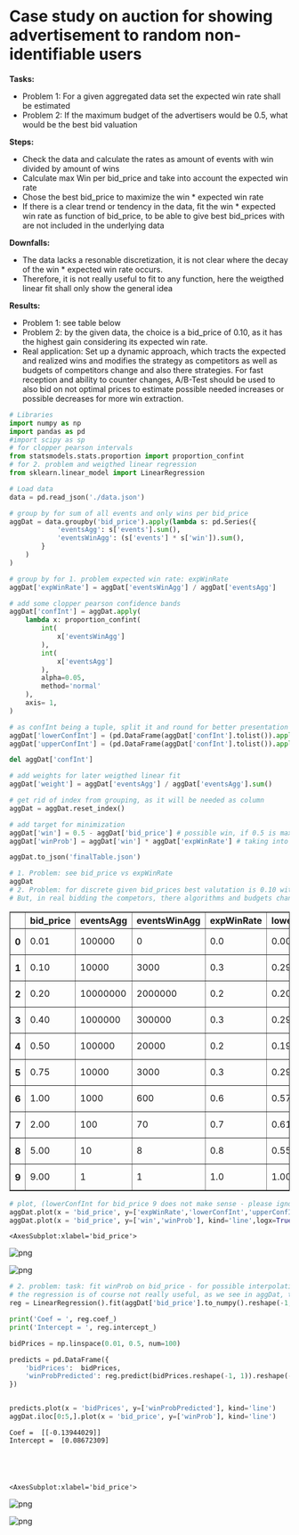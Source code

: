 # Case study on auction for showing advertisement to random non-identifiable users

**Tasks:**
- Problem 1: For a given aggregated data set the expected win rate shall be estimated
- Problem 2: If the maximum budget of the advertisers would be 0.5, what would be the best bid valuation
    
**Steps:**
- Check the data and calculate the rates as amount of events with win divided by amount of wins
- Calculate max Win per bid_price and take into account the expected win rate
- Chose the best bid_price to maximize the win * expected win rate
- If there is a clear trend or tendency in the data, fit the win * expected win rate as function of bid_price, to be able to give best bid_prices with are not included in the underlying data

**Downfalls:**
- The data lacks a resonable discretization, it is not clear where the decay of the win * expected win rate occurs.
- Therefore, it is not really useful to fit to any function, here the weigthed linear fit shall only show the general idea

**Results:**
- Problem 1: see table below
- Problem 2: by the given data, the choice is a bid_price of 0.10, as it has the highest gain considering its expected win rate.
- Real application: Set up a dynamic approach, which tracts the expected and realized wins and modifies the strategy as competitors as well as budgets of competitors change and also there strategies. For fast reception and ability to counter changes, A/B-Test should be used to also bid on not optimal prices to estimate possible needed increases or possible decreases for more win extraction.


```python
# Libraries
import numpy as np
import pandas as pd
#import scipy as sp
# for clopper pearson intervals
from statsmodels.stats.proportion import proportion_confint
# for 2. problem and weigthed linear regression
from sklearn.linear_model import LinearRegression

```


```python
# Load data
data = pd.read_json('./data.json')
```


```python
# group by for sum of all events and only wins per bid_price
aggDat = data.groupby('bid_price').apply(lambda s: pd.Series({
            'eventsAgg': s['events'].sum(),
            'eventsWinAgg': (s['events'] * s['win']).sum(),
        }
    )   
)

# group by for 1. problem expected win rate: expWinRate
aggDat['expWinRate'] = aggDat['eventsWinAgg'] / aggDat['eventsAgg']

# add some clopper pearson confidence bands
aggDat['confInt'] = aggDat.apply(
    lambda x: proportion_confint(
        int(
            x['eventsWinAgg']
        ),
        int(
            x['eventsAgg']
        ),
        alpha=0.05,
        method='normal'
    ),
    axis= 1,
)

# as confInt being a tuple, split it and round for better presentation
aggDat['lowerConfInt'] = (pd.DataFrame(aggDat['confInt'].tolist()).apply(lambda x : round(x,3))[0]).tolist()
aggDat['upperConfInt'] = (pd.DataFrame(aggDat['confInt'].tolist()).apply(lambda x : round(x,3))[1]).tolist()

del aggDat['confInt']

# add weights for later weigthed linear fit
aggDat['weight'] = aggDat['eventsAgg'] / aggDat['eventsAgg'].sum()

# get rid of index from grouping, as it will be needed as column
aggDat = aggDat.reset_index()

# add target for minimization
aggDat['win'] = 0.5 - aggDat['bid_price'] # possible win, if 0.5 is max budget 
aggDat['winProb'] = aggDat['win'] * aggDat['expWinRate'] # taking into account probabiltiy to win times win

aggDat.to_json('finalTable.json')
```


```python
# 1. Problem: see bid_price vs expWinRate
aggDat
# 2. Problem: for discrete given bid_prices best valutation is 0.10 with the highest winProb and win of 0.40
# But, in real bidding the competors, there algorithms and budgets change, therefore a more dynamical approch must be utilized in real life
```




<div>
<style scoped>
    .dataframe tbody tr th:only-of-type {
        vertical-align: middle;
    }

    .dataframe tbody tr th {
        vertical-align: top;
    }

    .dataframe thead th {
        text-align: right;
    }
</style>
<table border="1" class="dataframe">
  <thead>
    <tr style="text-align: right;">
      <th></th>
      <th>bid_price</th>
      <th>eventsAgg</th>
      <th>eventsWinAgg</th>
      <th>expWinRate</th>
      <th>lowerConfInt</th>
      <th>upperConfInt</th>
      <th>weight</th>
      <th>win</th>
      <th>winProb</th>
    </tr>
  </thead>
  <tbody>
    <tr>
      <th>0</th>
      <td>0.01</td>
      <td>100000</td>
      <td>0</td>
      <td>0.0</td>
      <td>0.000</td>
      <td>0.000</td>
      <td>8.911774e-03</td>
      <td>0.49</td>
      <td>0.000</td>
    </tr>
    <tr>
      <th>1</th>
      <td>0.10</td>
      <td>10000</td>
      <td>3000</td>
      <td>0.3</td>
      <td>0.291</td>
      <td>0.309</td>
      <td>8.911774e-04</td>
      <td>0.40</td>
      <td>0.120</td>
    </tr>
    <tr>
      <th>2</th>
      <td>0.20</td>
      <td>10000000</td>
      <td>2000000</td>
      <td>0.2</td>
      <td>0.200</td>
      <td>0.200</td>
      <td>8.911774e-01</td>
      <td>0.30</td>
      <td>0.060</td>
    </tr>
    <tr>
      <th>3</th>
      <td>0.40</td>
      <td>1000000</td>
      <td>300000</td>
      <td>0.3</td>
      <td>0.299</td>
      <td>0.301</td>
      <td>8.911774e-02</td>
      <td>0.10</td>
      <td>0.030</td>
    </tr>
    <tr>
      <th>4</th>
      <td>0.50</td>
      <td>100000</td>
      <td>20000</td>
      <td>0.2</td>
      <td>0.198</td>
      <td>0.202</td>
      <td>8.911774e-03</td>
      <td>0.00</td>
      <td>0.000</td>
    </tr>
    <tr>
      <th>5</th>
      <td>0.75</td>
      <td>10000</td>
      <td>3000</td>
      <td>0.3</td>
      <td>0.291</td>
      <td>0.309</td>
      <td>8.911774e-04</td>
      <td>-0.25</td>
      <td>-0.075</td>
    </tr>
    <tr>
      <th>6</th>
      <td>1.00</td>
      <td>1000</td>
      <td>600</td>
      <td>0.6</td>
      <td>0.570</td>
      <td>0.630</td>
      <td>8.911774e-05</td>
      <td>-0.50</td>
      <td>-0.300</td>
    </tr>
    <tr>
      <th>7</th>
      <td>2.00</td>
      <td>100</td>
      <td>70</td>
      <td>0.7</td>
      <td>0.610</td>
      <td>0.790</td>
      <td>8.911774e-06</td>
      <td>-1.50</td>
      <td>-1.050</td>
    </tr>
    <tr>
      <th>8</th>
      <td>5.00</td>
      <td>10</td>
      <td>8</td>
      <td>0.8</td>
      <td>0.552</td>
      <td>1.000</td>
      <td>8.911774e-07</td>
      <td>-4.50</td>
      <td>-3.600</td>
    </tr>
    <tr>
      <th>9</th>
      <td>9.00</td>
      <td>1</td>
      <td>1</td>
      <td>1.0</td>
      <td>1.000</td>
      <td>1.000</td>
      <td>8.911774e-08</td>
      <td>-8.50</td>
      <td>-8.500</td>
    </tr>
  </tbody>
</table>
</div>




```python
# plot, (lowerConfInt for bid_price 9 does not make sense - please ignore - not further corrected)
aggDat.plot(x = 'bid_price', y=['expWinRate','lowerConfInt','upperConfInt'], kind='line', logx = True)  
aggDat.plot(x = 'bid_price', y=['win','winProb'], kind='line',logx=True) 

```




    <AxesSubplot:xlabel='bid_price'>




    
![png](output_6_1.png)
    



    
![png](output_6_2.png)
    



```python
# 2. problem: task: fit winProb on bid_price - for possible interpolation for not given bid_prices
# the regression is of course not really useful, as we see in aggDat, that the fit will be dominated such, that a lower bid_price always ensures a higher win - the data is insufficent discretised and it is not clear, where the expWinRate starts to reduce below 0.1 as bid_price to assume a different polynominal fit 
reg = LinearRegression().fit(aggDat['bid_price'].to_numpy().reshape(-1, 1), aggDat['winProb'].to_numpy().reshape(-1, 1), aggDat['weight'])

print('Coef = ', reg.coef_)
print('Intercept = ', reg.intercept_)

bidPrices = np.linspace(0.01, 0.5, num=100)

predicts = pd.DataFrame({
    'bidPrices':  bidPrices,
    'winProbPredicted': reg.predict(bidPrices.reshape(-1, 1)).reshape(-1)
})


predicts.plot(x = 'bidPrices', y=['winProbPredicted'], kind='line') 
aggDat.iloc[0:5,].plot(x = 'bid_price', y=['winProb'], kind='line') 


```

    Coef =  [[-0.13944029]]
    Intercept =  [0.08672309]
    




    <AxesSubplot:xlabel='bid_price'>




    
![png](output_7_2.png)
    



    
![png](output_7_3.png)
    



```python

```
